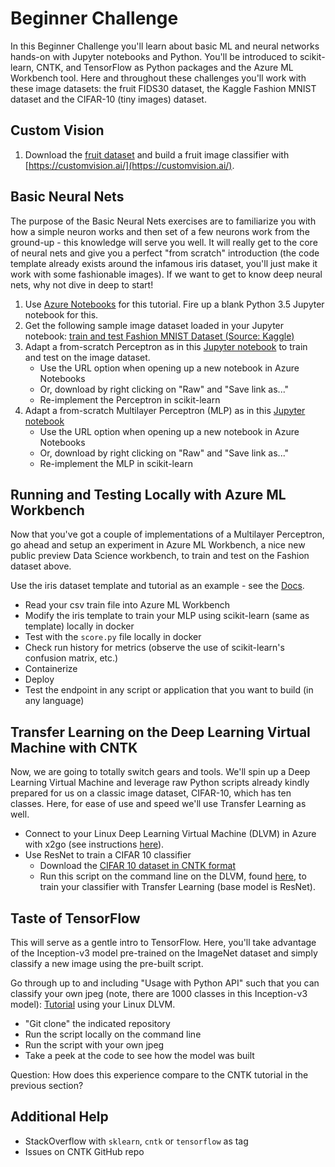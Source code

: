 # Beginner Challenge

In this Beginner Challenge you'll learn about basic ML and neural networks hands-on with Jupyter notebooks and Python.  You'll be introduced to scikit-learn, CNTK, and TensorFlow as Python packages and the Azure ML Workbench tool.  Here and throughout these challenges you'll work with these image datasets: the fruit FIDS30 dataset, the Kaggle Fashion MNIST dataset and the CIFAR-10 (tiny images) dataset.

## Custom Vision

1. Download the [fruit dataset](http://www.vicos.si/Downloads/FIDS30) and build a fruit image classifier with [https://customvision.ai/](https://customvision.ai/).

## Basic Neural Nets

The purpose of the Basic Neural Nets exercises are to familiarize you with how a simple neuron works and then set of a few neurons work from the ground-up - this knowledge will serve you well.  It will really get to the core of neural nets and give you a perfect "from scratch" introduction (the code template already exists around the infamous iris dataset, you'll just make it work with some fashionable images).  If we want to get to know deep neural nets, why not dive in deep to start!

1.  Use [Azure Notebooks](https://notebooks.azure.com) for this tutorial.  Fire up a blank Python 3.5 Jupyter notebook for this.
2. Get the following sample image dataset loaded in your Jupyter notebook: [train and test Fashion MNIST Dataset (Source: Kaggle)](https://www.kaggle.com/zalando-research/fashionmnist/data)
3. Adapt a from-scratch Perceptron as in this [Jupyter notebook](https://github.com/rasbt/python-machine-learning-book-2nd-edition/blob/master/code/ch02/ch02.ipynb) to train and test on the image dataset.
    - Use the URL option when opening up a new notebook in Azure Notebooks
    - Or, download by right clicking on "Raw" and "Save link as..."
    - Re-implement the Perceptron in scikit-learn
4. Adapt a from-scratch Multilayer Perceptron (MLP) as in this [Jupyter notebook](https://github.com/rasbt/python-machine-learning-book-2nd-edition/blob/master/code/ch12/ch12.ipynb)
    - Use the URL option when opening up a new notebook in Azure Notebooks
    - Or, download by right clicking on "Raw" and "Save link as..."
    - Re-implement the MLP in scikit-learn

## Running and Testing Locally with Azure ML Workbench

Now that you've got a couple of implementations of a Multilayer Perceptron, go ahead and setup an experiment in Azure ML Workbench, a nice new public preview Data Science workbench, to train and test on the Fashion dataset above.

Use the iris dataset template and tutorial as an example - see the [Docs](https://docs.microsoft.com/en-us/azure/machine-learning/preview/tutorial-classifying-iris-part-1).

- Read your csv train file into Azure ML Workbench
- Modify the iris template to train your MLP using scikit-learn (same as template) locally in docker
- Test with the `score.py` file locally in docker
- Check run history for metrics (observe the use of scikit-learn's confusion matrix, etc.)
- Containerize
- Deploy
- Test the endpoint in any script or application that you want to build (in any language)

## Transfer Learning on the Deep Learning Virtual Machine with CNTK

Now, we are going to totally switch gears and tools.  We'll spin up a Deep Learning Virtual Machine and leverage raw Python scripts already kindly prepared for us on a classic image dataset, CIFAR-10, which has ten classes.  Here, for ease of use and speed we'll use Transfer Learning as well.

- Connect to your Linux Deep Learning Virtual Machine (DLVM) in Azure with x2go (see instructions [here](https://docs.microsoft.com/en-us/azure/machine-learning/data-science-virtual-machine/provision-deep-learning-dsvm#how-to-access-the-deep-learning-virtual-machine)).
- Use ResNet to train a CIFAR 10 classifier
    - Download the [CIFAR 10 dataset in CNTK format](https://github.com/Microsoft/CNTK/tree/master/Examples/Image/DataSets/CIFAR-10)
    - Run this script on the command line on the DLVM, found [here](https://github.com/Microsoft/CNTK/tree/master/Examples/Image/Classification/ResNet/Python#trainresnet_cifar10py), to train your classifier with Transfer Learning (base model is ResNet).

## Taste of TensorFlow

This will serve as a gentle intro to TensorFlow.  Here, you'll take advantage of the Inception-v3 model pre-trained on the ImageNet dataset and simply classify a new image using the pre-built script.

Go through up to and including "Usage with Python API" such that you can classify your own jpeg (note, there are 1000 classes in this Inception-v3 model):  [Tutorial](https://www.tensorflow.org/tutorials/image_recognition#top_of_page) using your Linux DLVM.

- "Git clone" the indicated repository
- Run the script locally on the command line
- Run the script with your own jpeg
- Take a peek at the code to see how the model was built

Question:  How does this experience compare to the CNTK tutorial in the previous section?

## Additional Help

- StackOverflow with `sklearn`, `cntk` or `tensorflow` as tag
- Issues on CNTK GitHub repo